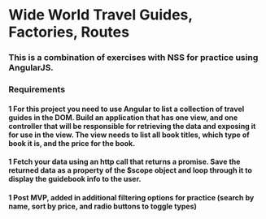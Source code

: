 # Wide World Travel Guides, Factories, Routes

### This is a combination of exercises with NSS for practice using AngularJS. 
### Requirements
#### 1 For this project you need to use Angular to list a collection of travel guides in the DOM. Build an application that has one view, and one controller that will be responsible for retrieving the data and exposing it for use in the view. The view needs to list all book titles, which type of book it is, and the price for the book.

#### 1 Fetch your data using an http call that returns a promise. Save the returned data as a property of the $scope object and loop through it to display the guidebook info to the user.
#### 1 Post MVP, added in additional filtering options for practice (search by name, sort by price, and radio buttons to toggle types)

